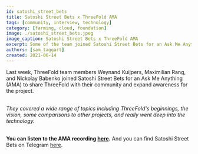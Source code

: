 ```yaml
---
id: satoshi_street_bets
title: Satoshi Street Bets x ThreeFold AMA
tags: [community, interview, technology]
category: [farming, cloud, foundation]
image: ./satoshi_street_bets.jpeg
image_caption: Satoshi Street Bets x ThreeFold AMA
excerpt: Some of the team joined Satoshi Street Bets for an Ask Me Anything with their community. Listen to the recording!
authors: [sam_taggart]
created: 2021-06-14
---
```


Last week, ThreeFold team members Weynand Kuijpers, Maximilian Rang, and Nickolay Babenko joined Satoshi Street Bets for an Ask Me Anything (AMA) to share ThreeFold with their community and expand awareness for the project.
<br/>
<br/>

*They covered a wide range of topics including ThreeFold's beginnings, the vision, some comparisons to other projects, and really went deep into the technology.*
<br/>
<br/>

**You can listen to the AMA recording [here](https://www.youtube.com/watch?v=AIDRHaxZmzU).** And you can find Satoshi Street Bets on Telegram [here](https://t.me/satoshistreetbets).
